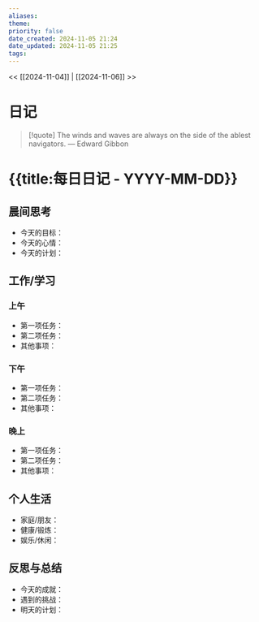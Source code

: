 ```yaml
---
aliases: 
theme: 
priority: false
date_created: 2024-11-05 21:24
date_updated: 2024-11-05 21:25
tags:
---
```


<< [[2024-11-04]] | [[2024-11-06]] >>

# 日记

> [!quote] The winds and waves are always on the side of the ablest navigators.
> — Edward Gibbon



# {{title:每日日记 - YYYY-MM-DD}}

## 晨间思考
- 今天的目标：
- 今天的心情：
- 今天的计划：

## 工作/学习
### 上午
- 第一项任务：
- 第二项任务：
- 其他事项：

### 下午
- 第一项任务：
- 第二项任务：
- 其他事项：

### 晚上
- 第一项任务：
- 第二项任务：
- 其他事项：

## 个人生活
- 家庭/朋友：
- 健康/锻炼：
- 娱乐/休闲：

## 反思与总结
- 今天的成就：
- 遇到的挑战：
- 明天的计划：

